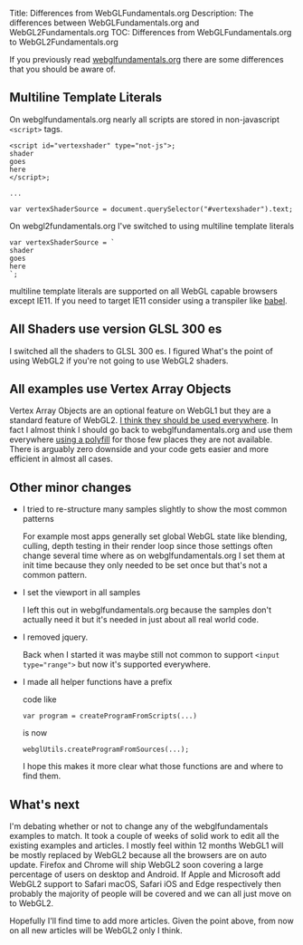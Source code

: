 Title: Differences from WebGLFundamentals.org
Description: The differences between WebGLFundamentals.org and WebGL2Fundamentals.org
TOC: Differences from WebGLFundamentals.org to WebGL2Fundamentals.org


If you previously read [webglfundamentals.org](http://webglfundamentals.org)
there are some differences that you should be aware of.

## Multiline Template Literals

On webglfundamentals.org nearly all scripts are stored
in non-javascript `<script>` tags.

    <script id="vertexshader" type="not-js">;
    shader
    goes
    here
    </script>;

    ...

    var vertexShaderSource = document.querySelector("#vertexshader").text;

On webgl2fundamentals.org I've switched to using
multiline template literals

    var vertexShaderSource = `
    shader
    goes
    here
    `;

multiline template literals are supported on all WebGL capable
browsers except IE11. If you need to target IE11 consider using a
transpiler like [babel](http://babeljs.io).

## All Shaders use version GLSL 300 es

I switched all the shaders to GLSL 300 es. I figured What's the point
of using WebGL2 if you're not going to use WebGL2 shaders.

## All examples use Vertex Array Objects

Vertex Array Objects are an optional feature on WebGL1 but
they are a standard feature of WebGL2. [I think they should
be used everywhere](webgl1-to-webgl2.html#Vertex-Array-Objects).
In fact I almost think I should go back
to webglfundamentals.org and use them everywhere [using
a polyfill](https://github.com/greggman/oes-vertex-array-object-polyfill)
for those few places they are not available. There is arguably zero
downside and your code gets easier and more efficient in almost
all cases.

## Other minor changes

*  I tried to re-structure many samples slightly to show the most common patterns

   For example most apps generally set global WebGL state like blending, culling, depth testing
   in their render loop since those settings often change several time where as on
   webglfundamentals.org I set them at init time because they only needed to be
   set once but that's not a common pattern.

*  I set the viewport in all samples

   I left this out in webglfundamentals.org because the samples
   don't actually need it but it's needed in just about all real world code.

*  I removed jquery.

   Back when I started it was maybe still not common to
   support `<input type="range">` but now it's supported
   everywhere.

*  I made all helper functions have a prefix

   code like

       var program = createProgramFromScripts(...)

   is now

       webglUtils.createProgramFromSources(...);

   I hope this makes it more clear what those functions
   are and where to find them.

## What's next

I'm debating whether or not to change any of the webglfundamentals
examples to match. It took a couple of weeks of solid work to edit
all the existing examples and articles. I mostly feel within 12 months
WebGL1 will be mostly replaced by WebGL2 because all the browsers
are on auto update. Firefox and Chrome will ship WebGL2 soon covering
a large percentage of users on desktop and Android. If Apple and Microsoft
add WebGL2 support to Safari macOS, Safari iOS and Edge respectively
then probably the majority of people will be covered
and we can all just move on to WebGL2.

Hopefully I'll find time to add more articles.
Given the point above, from now on all new articles will be WebGL2 only
I think.



